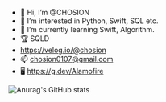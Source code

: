 - 👋 Hi, I’m @CHOSION
- 👀 I’m interested in Python, Swift, SQL etc.
- 🌱 I’m currently learning Swift, Algorithm.
- 🏆 SQLD
- https://velog.io/@chosion
- 📫 chosion0107@gmail.com
- 🖥️ https://g.dev/Alamofire

<!---
CHOSION/CHOSION is a ✨ special ✨ repository because its `README.md` (this file) appears on your GitHub profile.
You can click the Preview link to take a look at your changes.
--->
![Anurag's GitHub stats](https://github-readme-stats.vercel.app/api?username=anuraghazra&show_icons=true&theme=radical)
